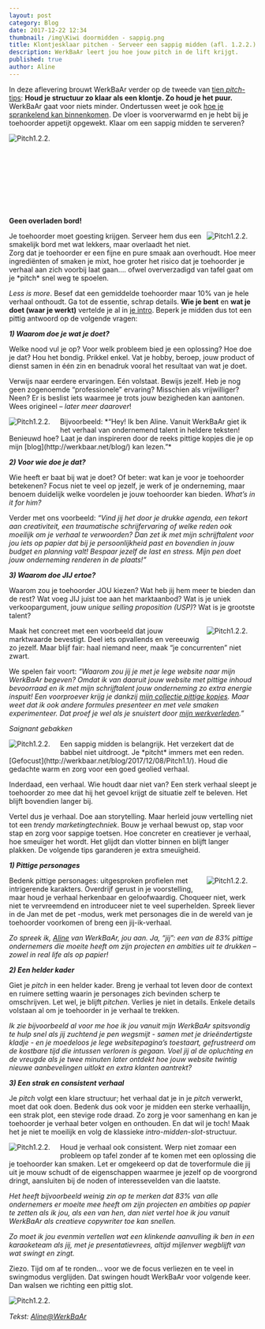 ```yaml
---
layout: post
category: Blog
date: 2017-12-22 12:34
thumbnail: /img\Kiwi doormidden - sappig.png
title: Klontjesklaar pitchen - Serveer een sappig midden (afl. 1.2.2.)
description: WerkBaAr leert jou hoe jouw pitch in de lift krijgt.
published: true
author: Aline
---
```


In deze aflevering brouwt WerkBaAr verder op de tweede van [tien *pitch*-tips](http://werkbaar.net/blog/2017/12/01/pitch1.0/): **Houd je structuur zo klaar als een klontje. Zo houd je het puur.** WerkBaAr gaat voor niets minder. Ondertussen weet je ook [hoe je sprankelend kan binnenkomen](http://werkbaar.net/blog/2017/12/14/pitch1.2.1/). De vloer is voorverwarmd en je hebt bij je toehoorder appetijt opgewekt. Klaar om een sappig midden te serveren? 

<img alt="Pitch1.2.2." class="img-responsive" style="float: left;margin:0 20px 15px 0" src="/img\Kiwi doormidden - sappig.png">

<br><br><br><br><br><br><br><br><br>

**Geen overladen bord!**

<img alt="Pitch1.2.2." class="img-responsive" style="float: right;margin:0 20px 15px 0" src="/img\Geen overladen bord - smakelijke plank.png">
Je toehoorder moet goesting krijgen. Serveer hem dus een smakelijk bord met wat lekkers, maar overlaadt het niet. Zorg dat je toehoorder er een fijne en pure smaak aan overhoudt. Hoe meer ingrediënten of smaken je mixt, hoe groter het risico dat je toehoorder je verhaal aan zich voorbij laat gaan…. ofwel oververzadigd van tafel gaat om je *pitch* snel weg te spoelen. 

*Less is more*. Besef dat een gemiddelde toehoorder maar 10% van je hele verhaal onthoudt. Ga tot de essentie, schrap details. **Wie je bent** en **wat je doet (waar je werkt)** vertelde je al in [je intro](http://werkbaar.net/blog/2017/12/14/pitch1.2.1/). Beperk je midden dus tot een pittig antwoord op de volgende vragen: 

***1) Waarom doe je wat je doet?***

Welke nood vul je op? Voor welk probleem bied je een oplossing? Hoe doe je dat? Hou het bondig. Prikkel enkel. Vat je hobby, beroep, jouw product of dienst samen in één zin en benadruk vooral het resultaat van wat je doet.

Verwijs naar eerdere ervaringen. Eén volstaat. Bewijs jezelf. Heb je nog geen zogenoemde “professionele” ervaring? Misschien als vrijwilliger? Neen? Er is beslist iets waarmee je trots jouw bezigheden kan aantonen. Wees origineel – *later meer daarover*!

<img alt="Pitch1.2.2." class="img-responsive" style="float: left;margin:0 20px 15px 0" src="/img\Pittig kopje - smiling cup.png">
Bijvoorbeeld: *“Hey! Ik ben Aline. Vanuit WerkBaAr giet ik het verhaal van ondernemend talent in heldere teksten! Benieuwd hoe? Laat je dan inspireren door de reeks pittige kopjes die je op mijn [blog](http://werkbaar.net/blog/) kan lezen.”*

***2) Voor wie doe je dat?*** 

Wie heeft er baat bij wat je doet? Of beter: wat kan je voor je toehoorder betekenen? Focus niet te veel op jezelf, je werk of je onderneming, maar benoem duidelijk welke voordelen je jouw toehoorder kan bieden. *What’s in it for him?*

Verder met ons voorbeeld: *“Vind jij het door je drukke agenda, een tekort aan creativiteit, een traumatische schrijfervaring of welke reden ook moeilijk om je verhaal te verwoorden? Dan zet ik met mijn schrijftalent voor jou iets op papier dat bij je persoonlijkheid past en bovendien in jouw budget en planning valt! Bespaar jezelf de last en stress. Mijn pen doet jouw onderneming renderen in de plaats!”*

***3) Waarom doe JIJ ertoe?*** 

Waarom zou je toehoorder JOU kiezen? Wat heb jij hem meer te bieden dan de rest? Wat voeg JIJ juist toe aan het marktaanbod? Wat is je uniek verkoopargument, jouw *unique selling proposition (USP)*? Wat is je grootste talent? 

<img alt="Pitch1.2.2." class="img-responsive" style="float: right;margin:0 20px 15px 0" src="/img\Gummybeer - be different.png">
Maak het concreet met een voorbeeld dat jouw marktwaarde bevestigt. Deel iets opvallends en vereeuwig zo jezelf. Maar blijf fair: haal niemand neer, maak “je concurrenten” niet zwart. 

We spelen fair voort: *“Waarom zou jij je met je lege website naar mijn WerkBaAr begeven? Omdat ik van daaruit jouw website met pittige inhoud bevoorraad en ik met mijn schrijftalent jouw onderneming zo extra energie inspuit! Een voorproever krijg je dankzij [mijn collectie pittige kopjes](http://werkbaar.net/blog/). Maar weet dat ik ook andere formules presenteer en met vele smaken experimenteer. Dat proef je wel als je snuistert door [mijn werkverleden](http://werkbaar.net/pittigekopjes/2017/08/04/aline/).”* 

*Saignant gebakken* 

<img alt="Pitch1.2.2." class="img-responsive" style="float: left;margin:0 20px 15px 0" src="/img\Steak saignant.png">
Een sappig midden is belangrijk. Het verzekert dat de babbel niet uitdroogt. Je *pitcht* immers met een reden. [Gefocust](http://werkbaar.net/blog/2017/12/08/Pitch1.1/). Houd die gedachte warm en zorg voor een goed geolied verhaal.

Inderdaad, een verhaal. Wie houdt daar niet van? Een sterk verhaal sleept je toehoorder zo mee dat hij het gevoel krijgt de situatie zelf te beleven. Het blijft bovendien langer bij. 

Vertel dus je verhaal. Doe aan storytelling. Maar herleid jouw vertelling niet tot een *trendy marketingtechniek*. Bouw je verhaal bewust op, stap voor stap en zorg voor sappige toetsen. Hoe concreter en creatiever je verhaal, hoe smeuïger het wordt. Het glijdt dan vlotter binnen en blijft langer plakken. De volgende tips garanderen je extra smeuïgheid.

***1) Pittige personages***

<img alt="Pitch1.2.2." class="img-responsive" style="float: right;margin:0 20px 15px 0" src="/img\Pittig personnage - klein groen mannetje.png">
Bedenk pittige personages: uitgesproken profielen met intrigerende karakters. Overdrijf gerust in je voorstelling, maar houd je verhaal herkenbaar en geloofwaardig. Choqueer niet, werk niet te vervreemdend en introduceer niet te veel superhelden. Spreek liever in de Jan met de pet -modus, werk met personages die in de wereld van je toehoorder voorkomen of breng een jij-ik-verhaal. 

*Zo spreek ik, [Aline](http://werkbaar.net/#gastvrouw) van WerkBaAr, jou aan. Ja, “jij”: een van de 83% pittige ondernemers die moeite heeft om zijn projecten en ambities uit te drukken – zowel in real life als op papier!*

***2) Een helder kader***

Giet je *pitch* in een helder kader. Breng je verhaal tot leven door de context en ruimere setting waarin je personages zich bevinden scherp te omschrijven. Let wel, je blijft *pitchen*. Verlies je niet in details. Enkele details volstaan al om je toehoorder in je verhaal te trekken. 

*Ik zie bijvoorbeeld al voor me hoe ik jou vanuit mijn WerkBaAr spitsvondig te hulp snel als jij zuchtend je pen wegsmijt - samen met je drieëndertigste kladje - en je moedeloos je lege websitepagina’s toestaart, gefrustreerd om de kostbare tijd die intussen verloren is gegaan. Voel jij al de opluchting en de vreugde als je twee minuten later ontdekt hoe jouw website twintig nieuwe aanbevelingen uitlokt en extra klanten aantrekt?* 

***3) Een strak en consistent verhaal***

Je *pitch* volgt een klare structuur; het verhaal dat je in je *pitch* verwerkt, moet dat ook doen. Bedenk dus ook voor je midden een sterke verhaallijn, een strak plot, een stevige rode draad. Zo zorg je voor samenhang en kan je toehoorder je verhaal beter volgen en onthouden. En dat wil je toch! Maak het je niet te moeilijk en volg de klassieke *intro-midden-slot*-structuur. 

<img alt="Pitch1.2.2." class="img-responsive" style="float: left;margin:0 20px 15px 0" src="/img\Rode draad - twee verbonden kopjes.png">
Houd je verhaal ook consistent. Werp niet zomaar een probleem op tafel zonder af te komen met een oplossing die je toehoorder kan smaken. Let er omgekeerd op dat de toverformule die jij uit je mouw schudt of de eigenschappen waarmee je jezelf op de voorgrond dringt, aansluiten bij de noden of interessevelden van die laatste. 

*Het heeft bijvoorbeeld weinig zin op te merken dat 83% van alle ondernemers er moeite mee heeft om zijn projecten en ambities op papier te zetten als ik jou, als een van hen, dan niet vertel hoe ik jou vanuit WerkBaAr als creatieve copywriter toe kan snellen.* 

*Zo moet ik jou evenmin vertellen wat een klinkende aanvulling ik ben in een karaoketeam als jij, met je presentatievrees, altijd mijlenver wegblijft van wat swingt en zingt.* 

Ziezo. Tijd om af te ronden… voor we de focus verliezen en te veel in swingmodus verglijden. Dat swingen houdt WerkBaAr voor volgende keer. Dan walsen we richting een pittig slot. 

<img alt="Pitch1.2.2." class="img-responsive" style="float: middle;margin:0 20px 15px 0" src="/img\Swingende pepers.png"><br> *Tekst: [Aline@WerkBaAr](http://werkbaar.net/#gastvrouw)*

<br><br><br><br><br><br>

